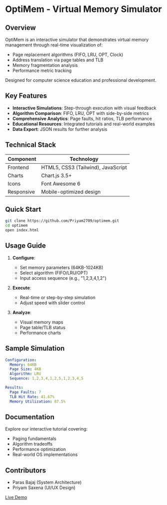 
# OptiMem - Virtual Memory Simulator

## Overview
OptiMem is an interactive simulator that demonstrates virtual memory management through real-time visualization of:

- Page replacement algorithms (FIFO, LRU, OPT, Clock)
- Address translation via page tables and TLB
- Memory fragmentation analysis
- Performance metric tracking

Designed for computer science education and professional development.

## Key Features
- **Interactive Simulations**: Step-through execution with visual feedback
- **Algorithm Comparison**: FIFO, LRU, OPT with side-by-side metrics
- **Comprehensive Analytics**: Page faults, hit ratios, TLB performance
- **Educational Resources**: Integrated tutorials and real-world examples
- **Data Export**: JSON results for further analysis

## Technical Stack
| Component | Technology |
|-----------|------------|
| Frontend  | HTML5, CSS3 (Tailwind), JavaScript |
| Charts    | Chart.js 3.5+ |
| Icons     | Font Awesome 6 |
| Responsive| Mobile-optimized design |

## Quick Start
```bash
git clone https://github.com/Priyam2709/optimem.git
cd optimem
open index.html
```

## Usage Guide
1. **Configure**:
   - Set memory parameters (64KB-1024KB)
   - Select algorithm (FIFO/LRU/OPT)
   - Input access sequence (e.g., "1,2,3,4,1,2")

2. **Execute**:
   - Real-time or step-by-step simulation
   - Adjust speed with slider control

3. **Analyze**:
   - Visual memory maps
   - Page table/TLB status
   - Performance charts

## Sample Simulation
```yaml
Configuration:
  Memory: 64KB
  Page Size: 4KB 
  Algorithm: LRU
  Sequence: 1,2,3,4,1,2,5,1,2,3,4,5

Results:
  Page Faults: 7
  TLB Hit Rate: 41.67%
  Memory Utilization: 87.5%
```

## Documentation
Explore our interactive tutorial covering:
- Paging fundamentals
- Algorithm tradeoffs
- Performance optimization
- Real-world OS implementations

## Contributors
- Paras Bajaj (System Architecture)
- Priyam Saxena (UI/UX Design)

 [Live Demo](https://priyam2709.github.io/Optimem/)
